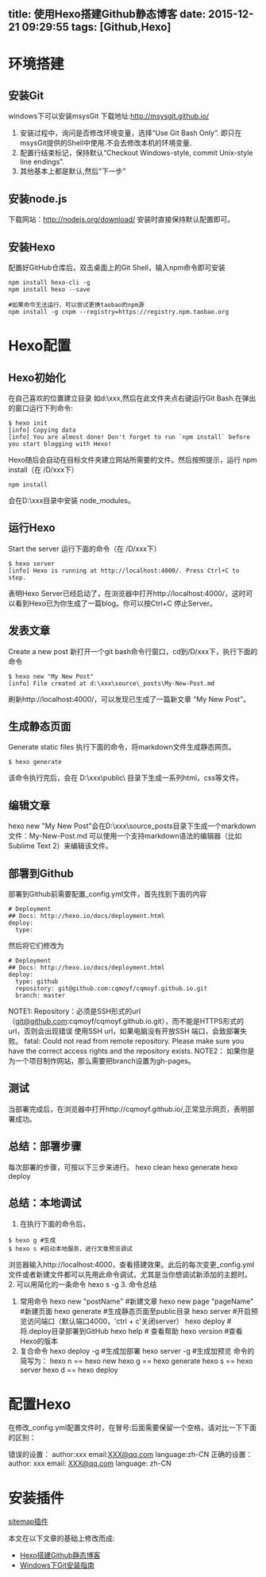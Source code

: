 title: 使用Hexo搭建Github静态博客
date: 2015-12-21 09:29:55
tags: [Github,Hexo]
---

# 环境搭建
## 安装Git
windows下可以安装msysGit
下载地址:http://msysgit.github.io/
1. 安装过程中，询问是否修改环境变量，选择“Use Git Bash Only”. 即只在msysGit提供的Shell中使用.不会去修改本机的环境变量.
2. 配置行结束标记，保持默认“Checkout Windows-style, commit Unix-style line endings”.
3. 其他基本上都是默认,然后"下一步"

## 安装node.js
下载网站：http://nodejs.org/download/
安装时直接保持默认配置即可。
<!--more-->
## 安装Hexo
配置好GitHub仓库后，双击桌面上的Git Shell，输入npm命令即可安装
```
npm install hexo-cli -g
npm install hexo --save

#如果命令无法运行，可以尝试更换taobao的npm源
npm install -g cnpm --registry=https://registry.npm.taobao.org
```
# Hexo配置
## Hexo初始化
在自己喜欢的位置建立目录
如d:\xxx,然后在此文件夹点右键运行Git Bash.在弹出的窗口运行下列命令:
```
$ hexo init
[info] Copying data
[info] You are almost done! Don't forget to run `npm install` before you start blogging with Hexo!
```
Hexo随后会自动在目标文件夹建立网站所需要的文件。然后按照提示，运行 npm install（在 /D/xxx下）
```
npm install
```
会在D:\xxx目录中安装 node_modules。

## 运行Hexo
Start the server
运行下面的命令（在 /D/xxx下）
```
$ hexo server
[info] Hexo is running at http://localhost:4000/. Press Ctrl+C to stop.
```
表明Hexo Server已经启动了，在浏览器中打开http://localhost:4000/，这时可以看到Hexo已为你生成了一篇blog。你可以按Ctrl+C 停止Server。
## 发表文章
Create a new post
新打开一个git bash命令行窗口，cd到/D/xxx下，执行下面的命令
```
$ hexo new "My New Post"
[info] File created at d:\xxx\source\_posts\My-New-Post.md
```
刷新http://localhost:4000/，可以发现已生成了一篇新文章 "My New Post"。
## 生成静态页面
Generate static files
执行下面的命令，将markdown文件生成静态网页。
```
$ hexo generate
```
该命令执行完后，会在 D:\xxx\public\ 目录下生成一系列html，css等文件。
## 编辑文章
hexo new "My New Post"会在D:\xxx\source\_posts目录下生成一个markdown文件：My-New-Post.md
可以使用一个支持markdown语法的编辑器（比如 Sublime Text 2）来编辑该文件。
## 部署到Github
部署到Github前需要配置_config.yml文件，首先找到下面的内容
```
# Deployment
## Docs: http://hexo.io/docs/deployment.html
deploy:
  type:
```
然后将它们修改为
```
# Deployment
## Docs: http://hexo.io/docs/deployment.html
deploy:
  type: github
  repository: git@github.com:cqmoyf/cqmoyf.github.io.git
  branch: master
```
NOTE1:
Repository：必须是SSH形式的url（git@github.com:cqmoyf/cqmoyf.github.io.git），而不能是HTTPS形式的url，否则会出现错误
使用SSH url，如果电脑没有开放SSH 端口，会致部署失败。
fatal: Could not read from remote repository.
Please make sure you have the correct access rights
and the repository exists.
NOTE2：
如果你是为一个项目制作网站，那么需要把branch设置为gh-pages。
## 测试
当部署完成后，在浏览器中打开http://cqmoyf.github.io/,正常显示网页，表明部署成功。
## 总结：部署步骤
每次部署的步骤，可按以下三步来进行。
hexo clean
hexo generate
hexo deploy
## 总结：本地调试
1. 在执行下面的命令后，
```
$ hexo g #生成
$ hexo s #启动本地服务，进行文章预览调试
```
浏览器输入http://localhost:4000，查看搭建效果。此后的每次变更_config.yml 文件或者新建文件都可以先用此命令调试，尤其是当你想调试新添加的主题时。
2. 可以用简化的一条命令
hexo s -g
3. 命令总结
1. 常用命令
hexo new "postName" #新建文章
hexo new page "pageName" #新建页面
hexo generate #生成静态页面至public目录
hexo server #开启预览访问端口（默认端口4000，'ctrl + c'关闭server）
hexo deploy #将.deploy目录部署到GitHub
hexo help  # 查看帮助
hexo version  #查看Hexo的版本
2. 复合命令
hexo deploy -g  #生成加部署
hexo server -g  #生成加预览
命令的简写为：
hexo n == hexo new
hexo g == hexo generate
hexo s == hexo server
hexo d == hexo deploy
#  配置Hexo
在修改_config.yml配置文件时，在冒号:后面需要保留一个空格，请对比一下下面的区别：

错误的设置：
author:xxx
email:XXX@qq.com
language:zh-CN
正确的设置：
author: xxx
email: XXX@qq.com
language: zh-CN

# 安装插件
[sitemap插件](https://github.com/hexojs/hexo-generator-sitemap)




本文在以下文章的基础上修改而成:

 - [Hexo搭建Github静态博客][1]
 - [Windows下Git安装指南][2]


  [1]: http://www.cnblogs.com/zhcncn/p/4097881.html
  [2]: http://www.cnblogs.com/zhcncn/p/3787849.html